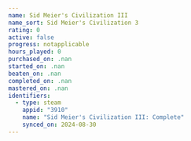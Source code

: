```yaml
---
name: Sid Meier's Civilization III
name_sort: Sid Meier's Civilization 3
rating: 0
active: false
progress: notapplicable
hours_played: 0
purchased_on: .nan
started_on: .nan
beaten_on: .nan
completed_on: .nan
mastered_on: .nan
identifiers:
  - type: steam
    appid: "3910"
    name: "Sid Meier's Civilization III: Complete"
    synced_on: 2024-08-30
---
```

